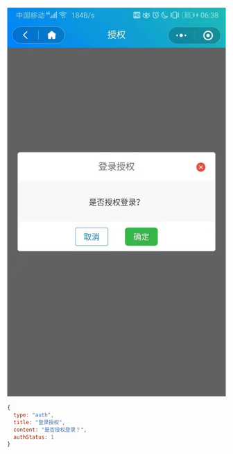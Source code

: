 ![弹框](./image/弹框.jpg)

```js
{
  type: "auth",
  title: "登录授权",
  content: "是否授权登录？",
  authStatus: 1
}
```

